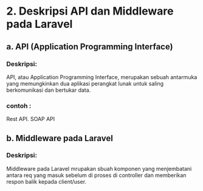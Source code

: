 # 2. Deskripsi API dan Middleware pada Laravel

## a. API (Application Programming Interface)

### Deskripsi:

API, atau Application Programming Interface, merupakan sebuah antarmuka yang memungkinkan dua aplikasi perangkat lunak untuk saling berkomunikasi dan bertukar data.

### contoh :

Rest API. SOAP API

## b. Middleware pada Laravel

### Deskripsi:

Middleware pada Laravel mrupakan sbuah komponen yang menjembatani antara req yang masuk sebelum di proses di controller dan memberikan respon balik kepada client/user.

